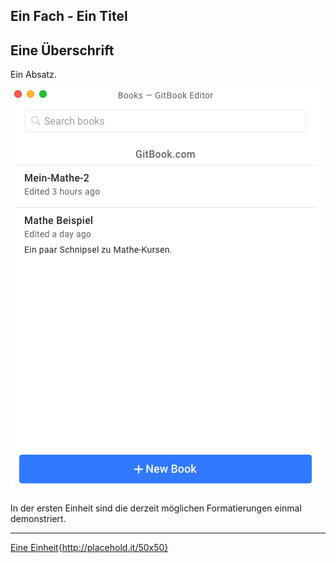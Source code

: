 
Ein Fach - Ein Titel
---
## Eine Überschrift

Ein Absatz.

![Example from GitBook](/gitbook-auswahl.png)

In der ersten Einheit sind die derzeit möglichen Formatierungen einmal demonstriert.

---
[Eine Einheit](unit.md){http://placehold.it/50x50}


